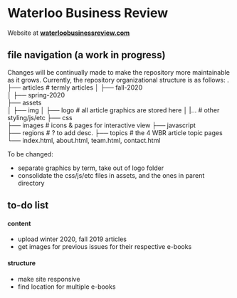 # Waterloo Business Review
Website at **[waterloobusinessreview.com](http://waterloobusinessreview.com/)**

## file navigation (a work in progress)
Changes will be continually made to make the repository more maintainable as it grows. Currently, the repository organizational structure is as follows: 
    .
    ├── articles                   # termly articles 
    │   ├── fall-2020      
    │   ├── spring-2020  
    ├── assets                     
    │   ├── img
    │       ├── logo               # all article graphics are stored here 
    │   |...                       # other styling/js/etc 
    ├── css                        
    ├── images                     # icons & pages for interactive view
    ├── javascript                 
    ├── regions                    # ? to add desc.
    ├── topics                     # the 4 WBR article topic pages 
    └── index.html, 
        about.html, 
        team.html, 
        contact.html 

To be changed:
- separate graphics by term, take out of logo folder 
- consolidate the css/js/etc files in assets, and the ones in parent directory 

## to-do list
#### content
- upload winter 2020, fall 2019 articles 
- get images for previous issues for their respective e-books 
#### structure 
- make site responsive 
- find location for multiple e-books 
